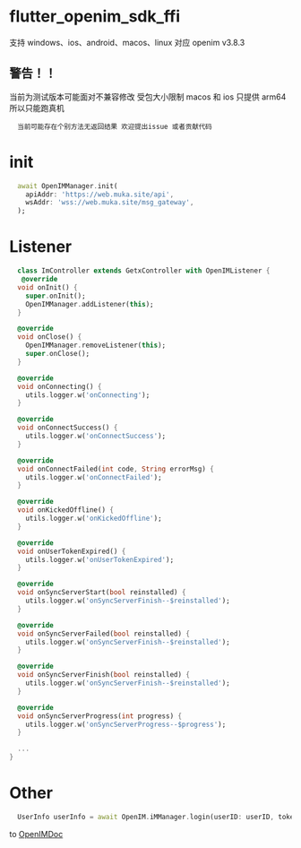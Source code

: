 # flutter_openim_sdk_ffi

支持 windows、ios、android、macos、linux 对应 openim v3.8.3

## 警告！！

当前为测试版本可能面对不兼容修改
受包大小限制 macos 和 ios 只提供 arm64 所以只能跑真机

```
  当前可能存在个别方法无返回结果 欢迎提出issue 或者贡献代码
```

# init

```dart
  await OpenIMManager.init(
    apiAddr: 'https://web.muka.site/api',
    wsAddr: 'wss://web.muka.site/msg_gateway',
  );
```

# Listener

```dart
  class ImController extends GetxController with OpenIMListener {
   @override
  void onInit() {
    super.onInit();
    OpenIMManager.addListener(this);
  }

  @override
  void onClose() {
    OpenIMManager.removeListener(this);
    super.onClose();
  }

  @override
  void onConnecting() {
    utils.logger.w('onConnecting');
  }

  @override
  void onConnectSuccess() {
    utils.logger.w('onConnectSuccess');
  }

  @override
  void onConnectFailed(int code, String errorMsg) {
    utils.logger.w('onConnectFailed');
  }

  @override
  void onKickedOffline() {
    utils.logger.w('onKickedOffline');
  }

  @override
  void onUserTokenExpired() {
    utils.logger.w('onUserTokenExpired');
  }

  @override
  void onSyncServerStart(bool reinstalled) {
    utils.logger.w('onSyncServerFinish--$reinstalled');
  }

  @override
  void onSyncServerFailed(bool reinstalled) {
    utils.logger.w('onSyncServerFinish--$reinstalled');
  }

  @override
  void onSyncServerFinish(bool reinstalled) {
    utils.logger.w('onSyncServerFinish--$reinstalled');
  }

  @override
  void onSyncServerProgress(int progress) {
    utils.logger.w('onSyncServerProgress--$progress');
  }

  ...
}

```

# Other

```dart
  UserInfo userInfo = await OpenIM.iMManager.login(userID: userID, token: token);
```

to [OpenIMDoc](https://doc.rentsoft.cn/sdks/introduction)
